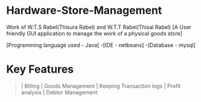 # Hardware-Store-Management
Work of W.T.S Rabel(Thisura Rabel)  and  W.T.T Rabel(Thisal Rabel)
[A User friendly GUI application to manage the work of a physical goods store]

 [Programming language used - Java]
-[IDE - netbeans]
-[Database - mysql]


# Key Features

> | Billing 
> | Goods Management
> | Keeping Transaction logs
> | Profit analysis 
> | Debtor Management






